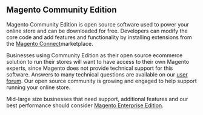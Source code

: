 <div>
  <h2>Magento Community Edition</h2>
</div>
<p>Magento Community Edition is open source software used to power your online store and can be downloaded for free. Developers can modify the core code and add features and functionality by installing extensions from the <a href="http://www.magentocommerce.com/magento-connect" target="_blank">Magento Connect</a>marketplace.</p>
<p>Businesses using Community Edition as their open source ecommerce solution to run their stores will want to have access to their own Magento experts, since Magento does not provide technical support for this software. Answers to many technical questions are available on our <a href="http://www.magentocommerce.com/boards">user forum</a>. Our open source community is growing and engaged to help support running your online store.</p>
<p>Mid-large size businesses that need support, additional features and our best performance should consider <a href="http://www.magentocommerce.com/product/enterprise-edition">Magento Enterprise Edition</a>.</p>

